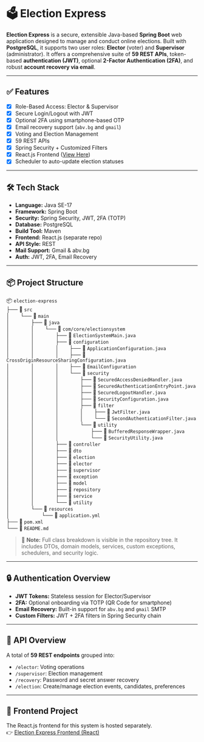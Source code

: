 # 🗳️ Election Express

**Election Express** is a secure, extensible Java-based **Spring Boot** web application designed to manage and conduct online elections. Built with **PostgreSQL**, it supports two user roles: **Elector** (voter) and **Supervisor** (administrator). It offers a comprehensive suite of **59 REST APIs**, token-based **authentication (JWT)**, optional **2-Factor Authentication (2FA)**, and robust **account recovery via email**.

---

## ✅ Features

- [x] Role-Based Access: Elector & Supervisor
- [x] Secure Login/Logout with JWT
- [x] Optional 2FA using smartphone-based OTP
- [x] Email recovery support (`abv.bg` and `gmail`)
- [x] Voting and Election Management
- [x] 59 REST APIs
- [x] Spring Security + Customized Filters
- [x] React.js Frontend ([View Here](https://github.com/Orlin99/ElectionExpressUI))
- [x] Scheduler to auto-update election statuses

---

## 🛠️ Tech Stack

- **Language:** Java SE-17
- **Framework:** Spring Boot
- **Security:** Spring Security, JWT, 2FA (TOTP)
- **Database:** PostgreSQL
- **Build Tool:** Maven
- **Frontend:** React.js (separate repo)
- **API Style:** REST
- **Mail Support:** Gmail & abv.bg
- **Auth:** JWT, 2FA, Email Recovery

---

## 📦 Project Structure

📦 `election-express`  
├── 📁 `src`  
│  └── 📁 `main`  
│    ├── 📁 `java`  
│    │  └── 📁 `com/core/electionsystem`  
│    │    ├── 📄 `ElectionSystemMain.java`  
│    │    ├── 📁 `configuration`  
│    │    │  ├── 📄 `ApplicationConfiguration.java`  
│    │    │  ├── 📄 `CrossOriginResourceSharingConfiguration.java`  
│    │    │  ├── 📄 `EmailConfiguration`  
│    │    │  └── 📁 `security`  
│    │    │    ├── 📄 `SecuredAccessDeniedHandler.java`  
│    │    │    ├── 📄 `SecuredAuthenticationEntryPoint.java`  
│    │    │    ├── 📄 `SecuredLogoutHandler.java`  
│    │    │    ├── 📄 `SecurityConfiguration.java`  
│    │    │    ├── 📁 `filter`  
│    │    │    │  ├── 📄 `JwtFilter.java`  
│    │    │    │  └── 📄 `SecondAuthenticationFilter.java`  
│    │    │    └── 📁 `utility`  
│    │    │      ├── 📄 `BufferedResponseWrapper.java`  
│    │    │      └── 📄 `SecurityUtility.java`  
│    │    ├── 📁 `controller`  
│    │    ├── 📁 `dto`  
│    │    ├── 📁 `election`  
│    │    ├── 📁 `elector`  
│    │    ├── 📁 `supervisor`  
│    │    ├── 📁 `exception`  
│    │    ├── 📁 `model`  
│    │    ├── 📁 `repository`  
│    │    ├── 📁 `service`  
│    │    └── 📁 `utility`  
│    └── 📁 `resources`  
│      └── 📄 `application.yml`  
├── 📄 `pom.xml`  
└── 📄 `README.md`  

> 🔎 **Note:** Full class breakdown is visible in the repository tree. It includes DTOs, domain models, services, custom exceptions, schedulers, and security logic.

---

## 🔒 Authentication Overview

- **JWT Tokens:** Stateless session for Elector/Supervisor
- **2FA:** Optional onboarding via TOTP (QR Code for smartphone)
- **Email Recovery:** Built-in support for `abv.bg` and `gmail` SMTP
- **Custom Filters:** JWT + 2FA filters in Spring Security chain

---

## 🧪 API Overview

A total of **59 REST endpoints** grouped into:

- `/elector`: Voting operations
- `/supervisor`: Election management
- `/recovery`: Password and secret answer recovery
- `/election`: Create/manage election events, candidates, preferences

---

## 📎 Frontend Project

The React.js frontend for this system is hosted separately.  
👉 [Election Express Frontend (React)](https://github.com/Orlin99/ElectionExpressUI)
